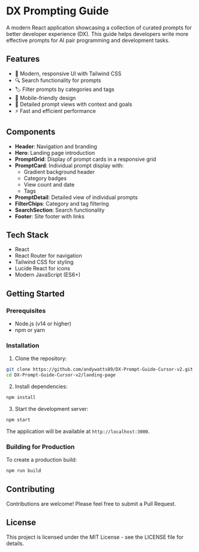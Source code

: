 # DX Prompting Guide

A modern React application showcasing a collection of curated prompts for better developer experience (DX). This guide helps developers write more effective prompts for AI pair programming and development tasks.

## Features

- 🎨 Modern, responsive UI with Tailwind CSS
- 🔍 Search functionality for prompts
- 🏷️ Filter prompts by categories and tags
- 📱 Mobile-friendly design
- 🎯 Detailed prompt views with context and goals
- ⚡ Fast and efficient performance

## Components

- **Header**: Navigation and branding
- **Hero**: Landing page introduction
- **PromptGrid**: Display of prompt cards in a responsive grid
- **PromptCard**: Individual prompt display with:
  - Gradient background header
  - Category badges
  - View count and date
  - Tags
- **PromptDetail**: Detailed view of individual prompts
- **FilterChips**: Category and tag filtering
- **SearchSection**: Search functionality
- **Footer**: Site footer with links

## Tech Stack

- React
- React Router for navigation
- Tailwind CSS for styling
- Lucide React for icons
- Modern JavaScript (ES6+)

## Getting Started

### Prerequisites

- Node.js (v14 or higher)
- npm or yarn

### Installation

1. Clone the repository:
```bash
git clone https://github.com/andywatts89/DX-Prompt-Guide-Cursor-v2.git
cd DX-Prompt-Guide-Cursor-v2/landing-page
```

2. Install dependencies:
```bash
npm install
```

3. Start the development server:
```bash
npm start
```

The application will be available at `http://localhost:3000`.

### Building for Production

To create a production build:
```bash
npm run build
```

## Contributing

Contributions are welcome! Please feel free to submit a Pull Request.

## License

This project is licensed under the MIT License - see the LICENSE file for details.
